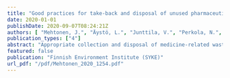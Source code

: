 ```yaml
---
title: "Good practices for take-back and disposal of unused pharmaceuticals in the Baltic Sea region. Clear Waters from Pharmaceuticals (CWPharma) Activity 4.1 Report"
date: 2020-01-01
publishDate: 2020-09-07T08:24:21Z
authors: [ "Mehtonen, J.", "Äystö, L.", "Junttila, V.", "Perkola, N.", "Lehtinen, T.", "Bregendahl, J.", "Leisk, Ü.", "Kõrgmaa, V.", "Aarma, P.", "schuetz", "stapf", "Kublina, A.", "Karkovska, I.", "Szumska, M.", "Bogusz, A.", "Kalinowski, R.", "Spjuth, S.", "Nyhlén, K.", "Jakobsson, T.", "Suzdalev, S.", "Kaskelainen, E." ]
publication_types: ["4"]
abstract: "Appropriate collection and disposal of medicine-related waste has been identified as one of the main ways to decrease the emission of active pharmaceutical ingredients (APIs) into the environment. Improvement to the take-back and treatment of collected pharmaceutical waste may be considered lowhanging fruit when one is considering measures to reduce API emissions. However, comparable information that would enable estimating the potential impact of these efforts has not been available. Directive 2004/27/EC, related to medicinal products for human use, mandates that EU member states implement appropriate collection schemes for unused or expired human-use medicinal products. However, it does not provide any guidelines on practical implementation of these schemes. Several studies have pointed out significant differences among Member States in this regard. In March 2019, the European Commission published the European Union Strategic Approach to Pharmaceuticals in the Environment. The actions specified therein cover all stages of the pharmaceutical life cycle, from design and production to disposal and waste management. It emphasizes such elements as sharing good practices, co-operating at international level, and improving understanding of the risks. This report is aimed at filling knowledge gaps and proposing good practices for take-back and disposal of unused human and veterinary medicines and other pharmaceutical waste. The report is targeted to e.g. ministries, environment and medicines agencies, supervisory authorities, municipalities, hospitals, NGOs, pharmacists, doctors, and veterinarians. For the report, current national practices for take-back and disposal of unused medicines and other pharmaceutical waste in Denmark, Estonia, Finland, Germany, Latvia, Lithuania, Poland, Russia, and Sweden were evaluated. The pharmaceutical waste originating from households, hospitals and other health care institutions, the pharmaceutical industry, and veterinary use was considered. The proportion of citizens who return unused pharmaceuticals via designated collection points varies greatly between Baltic Sea countries, from about 10% to 70%, with 16–80% disposing of them of as mixed household waste and 3–30% flushing them down the drain. The most commonly cited reason for improper disposal of medicines on households’ part is lack of information about their environmental impacts and how to get rid of them in an environmentally sound manner. Separate collection of unused household pharmaceuticals does not exist in Russia, and the collection mechanism functions poorly in Latvia, Lithuania and Poland. Information on the take-back schemes for unused human medicines is more readily available than is corresponding information on veterinary medicines. We identified, all told, 21 good practices and recommendations for take-back and disposal of unused pharmaceuticals and other pharmaceutical waste and for promoting the rational use of pharmaceuticals in the Baltic Sea region. Nevertheless, implementing them at national level requires particular consideration due to differences in national legislation and other characteristics of the EU Baltic Sea countries and Russia. The good practices identified in this report answer the call issued in the EU strategic approach for an efficient risk-reduction strategy."
featured: false
publication: "Finnish Environment Institute (SYKE)"
url_pdf: "/pdf/Mehtonen_2020_1254.pdf"
---
```


